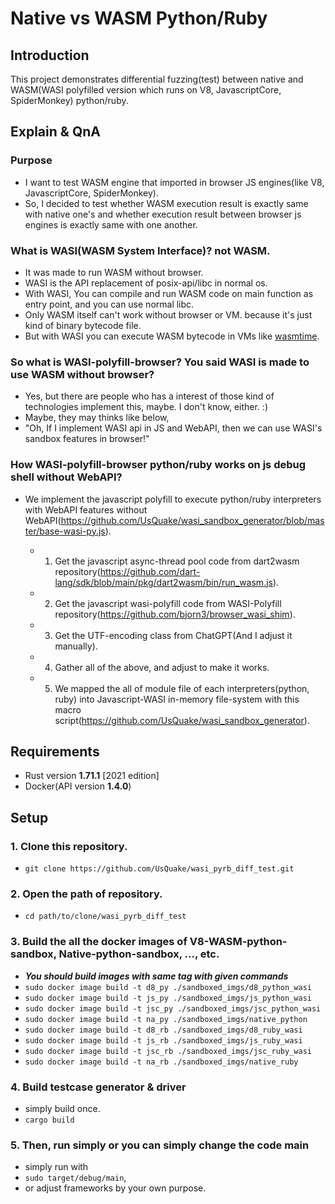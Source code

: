# Native vs WASM Python/Ruby

 ## Introduction
 
  This project demonstrates differential fuzzing(test) between native and WASM(WASI polyfilled version which runs on V8, JavascriptCore, SpiderMonkey) python/ruby.
  
 ## Explain & QnA

 ### Purpose
 
  - I want to test WASM engine that imported in browser JS engines(like V8, JavascriptCore, SpiderMonkey).
  - So, I decided to test whether WASM execution result is exactly same with native one's and whether execution result between browser js engines is exactly same with one another.

 ### What is WASI(WASM System Interface)? not WASM.

  - It was made to run WASM without browser.
  - WASI is the API replacement of posix-api/libc in normal os.
  - With WASI, You can compile and run WASM code on main function as entry point, and you can use normal libc.
  - Only WASM itself can't work without browser or VM. because it's just kind of binary bytecode file.
  - But with WASI you can execute WASM bytecode in VMs like [wasmtime](https://github.com/bytecodealliance/wasmtime). 

 ### So what is WASI-polyfill-browser? You said WASI is made to use WASM without browser?

   - Yes, but there are people who has a interest of those kind of technologies implement this, maybe. I don't know, either. :)
   - Maybe, they may thinks like below,
   - "Oh, If I implement WASI api in JS and WebAPI, then we can use WASI's sandbox features in browser!"
     
 ### How WASI-polyfill-browser python/ruby works on js debug shell without WebAPI?

  - We implement the javascript polyfill to execute python/ruby interpreters with WebAPI features without WebAPI(https://github.com/UsQuake/wasi_sandbox_generator/blob/master/base-wasi-py.js).
    
    * 1. Get the javascript async-thread pool code from dart2wasm repository(https://github.com/dart-lang/sdk/blob/main/pkg/dart2wasm/bin/run_wasm.js).
    * 2. Get the javascript wasi-polyfill code from WASI-Polyfill repository(https://github.com/bjorn3/browser_wasi_shim).
    * 3. Get the UTF-encoding class from ChatGPT(And I adjust it manually).
    * 4. Gather all of the above, and adjust to make it works.
    * 5. We mapped the all of module file of each interpreters(python, ruby) into Javascript-WASI in-memory file-system with this macro script(https://github.com/UsQuake/wasi_sandbox_generator).
      
 ## Requirements
 
 - Rust version **1.71.1** [2021 edition]
 - Docker(API version **1.4.0**)
   
 ## Setup
 
 ### 1. Clone this repository.
 
 - ```git clone https://github.com/UsQuake/wasi_pyrb_diff_test.git```

 ### 2. Open the path of repository.

 - ```cd path/to/clone/wasi_pyrb_diff_test```

 ### 3. Build the all the docker images of V8-WASM-python-sandbox, Native-python-sandbox, ..., etc.

 - ***You should build images with same tag with given commands***
 - ```sudo docker image build -t d8_py ./sandboxed_imgs/d8_python_wasi```
 - ```sudo docker image build -t js_py ./sandboxed_imgs/js_python_wasi```
 - ```sudo docker image build -t jsc_py ./sandboxed_imgs/jsc_python_wasi```
 - ```sudo docker image build -t na_py ./sandboxed_imgs/native_python```
 - ```sudo docker image build -t d8_rb ./sandboxed_imgs/d8_ruby_wasi```
 - ```sudo docker image build -t js_rb ./sandboxed_imgs/js_ruby_wasi```
 - ```sudo docker image build -t jsc_rb ./sandboxed_imgs/jsc_ruby_wasi```
 - ```sudo docker image build -t na_rb ./sandboxed_imgs/native_ruby```

 ### 4. Build testcase generator & driver
 
 - simply build once.
 - ```cargo build```

 ### 5. Then, run simply or you can simply change the code main
 
 - simply run with
 - ```sudo target/debug/main```,
 - or adjust frameworks by your own purpose.
